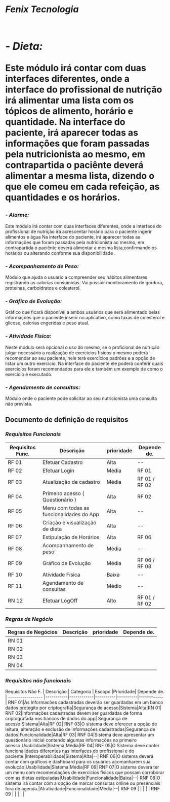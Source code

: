  *<h1> Fenix Tecnologia <h1>*

 *<h3>- Dieta: </h3>* Este módulo irá contar com duas interfaces diferentes, onde a interface do profissional de nutrição irá alimentar uma lista com os tópicos de alimento, horário e quantidade.
 Na interface do paciente, irá aparecer todas as informações que foram passadas pela nutricionista ao mesmo, em contrapartida o paciênte deverá alimentar a mesma lista, dizendo o que ele comeu em cada refeição, as quantidades e os horários. 

 *<h3>- Alarme: </h3>* Este módulo irá contar com duas interfaces diferentes, onde a interface do profissíonal de nutrição irá acrescentar horário para o paciente ingerir alimentos e água 
 Na interface do paciente, irá aparecer todas as informações que foram passadas pela nutricionista ao mesmo, em contrapartida o paciênte deverá alimentar a mesma lista,confirmando os horários ou alterando conforme sua disponibilidade .
 
 *<h3>- Acompanhamento de Peso: </h3>* Módulo que ajuda o usuário a compreender seu hábitos alimentares registrando as calorias consumidas. Vai possuir monitoramento de gordura, proteínas, carboidratos e colesterol.

 *<h3>- Gráfico de Evolução: </h3>* Gráfico que ficará disponível a ambos usuários que será alimentado pelas informações que o paciente inserir no aplicativo, como taxas de colesterol e glicose, calorias engeridas e peso  atual.

 *<h3>- Atividade Física: </h3>* Neste módulo será opcional o uso do mesmo, se o proficional de nutrição julgar necessário a realização de exercícios físicos o mesmo poderá recomendar ao seu paciente, nele terá exercícios padrões e a opção de listar um outro exercício. Na interface do paciente ele poderá conferir quais exercicíos foram recomendados para ele e também um exemplo de como o exercício é executado.

 *<h3>- Agendamento de consultas: </h3>* Módulo onde o paciente pode solicitar ao seu nutricionista uma consulta não prevista.

<h2> Documento de definição de requisitos </h2>

*<h3>Requisitos Funcionais</h3>*

Requisitos Func. | Descrição | prioridade |Depende de.|
----------------- |-----------|------------|----------|
 RF 01  |Efetuar Cadastro| Alta|--|
 RF 02  |Efetuar Login| Média|RF 01|
 RF 03  |Atualização de cadastro| Média|RF 01 / RF 02|
 RF 04  |Primeiro acesso ( Questionário  )|Alta|RF 02|
 RF 05  | Menu com todas as funcionalidades do App|Alta |--|
 RF 06  |Criação e visualização de dieta|Alta|--|
 RF 07  |Estipulação de Horários|Alta|RF 06|
 RF 08  |Acompanhamento de peso|Média|--|
 RF 09  |Gráfico de Evolução|Média|RF 06 / RF 08|
 RF 10  |Atividade Física|Baixa|--|
 RF 11  |Agendamento de consultas|Médio|--|
 RN 12  |Efetuar LogOff|Alto|RF 01 / RF 02|


*<h3>Regras de Negócio</h3>*

Regras de Negócios| Descrição |prioridade| Depende de.|
|----------|-----------|------------|----------|
 RN 01     |           |            |          |
 RN 02     |           |            |          |
 RN 03     |           |            |          |
 RN 04     |           |            |          |

*<h3>Requisitos não funcionais</h3>*
Requisitos Não F. | Descrição |  Categoria |  Escopo  |Prioridade| Depende de. |
----------------- |-----------|------------|----------|----------|------------|
 RNF 01|As Informacões cadastradas deverão ser guardadas em um banco dados protegito por criptografia|Segurança de acesso|Sistema|Alta|RN 01|
 RNF 02|Informações cadastradas devem ser guardadas de forma criptografada nos bancos de dados do app|
  Segurança de acesso|Sistema|Alta|RF 02|
 RNF 03|O sistema deve oferecer a opção de leitura, alteração e exclusão de informações cadastradas|Segurança de dados|Funcionalidade|Alta|RF 03|
 RNF 04|Sistema deve apresentar um questionário inicial contendo algumas informações no primeiro acesso|Usabilidade|Sistema|Média|RF 04|
RNF 05|O Sistema deve conter funcionalidades diferentes nas interfaces do profissional e do  paciente.|Interoperabilidade|Sistema|Alta|--|
 RNF 06|O sistema deverá contar com gráficos e dashboard para os usuários acomanharem sua evolução|Usabilidade|Sistema|Média|RF 09|
 RNF 07|O sistema deverá ter um menu com recomendações de exercícios físicos que possam corroborar com as dietas estipuladas|Usabilidade|Funcionalidade|Baixa|--|
 RNF 08|O sistema irá contar com a opção de marcar consultas online ou presenciais fora de agenda.|Atratividade|Funcionalidade|Média|--|
 RNF 09 | | | | |
 RNF 09 | | | | |


